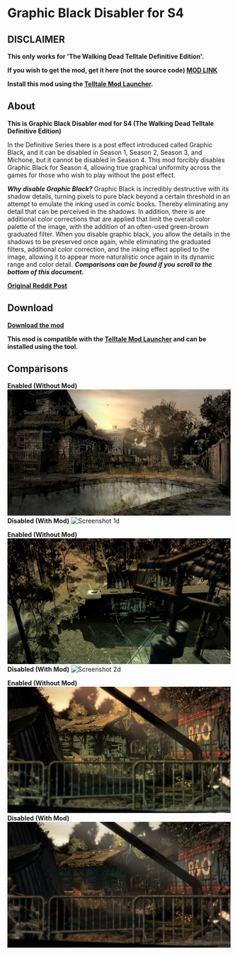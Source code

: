 # Graphic Black Disabler for S4

## DISCLAIMER

**This only works for 'The Walking Dead Telltale Definitive Edition'.**

**If you wish to get the mod, get it here (not the source code) [MOD LINK](https://github.com/changemymindpls/TTDS-GraphicBlackDisabler/releases)**

**Install this mod using the [Telltale Mod Launcher](https://github.com/Telltale-Modding-Group/TelltaleModLauncher).**

## About

**This is Graphic Black Disabler mod for S4 (The Walking Dead Telltale Definitive Edition)**

In the Definitive Series there is a post effect introduced called Graphic Black, and it can be disabled in Season 1, Season 2, Season 3, and Michone, but it cannot be disabled in Season 4. This mod forcibly disables Graphic Black for Season 4, allowing true graphical uniformity across the games for those who wish to play without the post effect.

***Why disable Graphic Black?*** Graphic Black is incredibly destructive with its shadow details, turning pixels to pure black beyond a certain threshold in an attempt to emulate the inking used in comic books. Thereby eliminating any detail that can be perceived in the shadows. In addition, there is are additional color corrections that are applied that limit the overall color palette of the image, with the addition of an often-used green-brown graduated filter. When you disable graphic black, you allow the details in the shadows to be preserved once again, while eliminating the graduated filters, additional color correction, and the inking effect applied to the image, allowing it to appear more naturalistic once again in its dynamic range and color detail. ***Comparisons can be found if you scroll to the bottom of this document.***

**[Original Reddit Post](https://www.reddit.com/r/TheWalkingDeadGame/comments/hk795l/mod_twd_season_4_graphic_black_disabler/)**

## Download

**[Download the mod](https://github.com/changemymindpls/TTDS-GraphicBlackDisabler/releases)**

**This mod is compatible with the [Telltale Mod Launcher](https://github.com/Telltale-Modding-Group/TelltaleModLauncher) and can be installed using the tool.**

## Comparisons

**Enabled (Without Mod)**
![Screenshot 1e](screenshots/enabled1.png)
**Disabled (With Mod)**
![Screenshot 1d](screenshots/disabled1.png)

**Enabled (Without Mod)**
![Screenshot 2e](screenshots/enabled2.png)
**Disabled (With Mod)**
![Screenshot 2d](screenshots/disabled2.png)

**Enabled (Without Mod)**
![Screenshot 3e](screenshots/enabled3.png)
**Disabled (With Mod)**
![Screenshot 3d](screenshots/disabled3.png)
